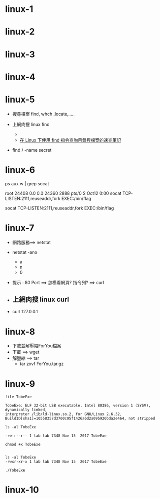 # 


# linux-1

# linux-2
# linux-3
# linux-4


# linux-5

- 搜尋檔案  find, whch ,locate,.....
- 上網肉搜  linux find
  - [](https://blog.gtwang.org/linux/unix-linux-find-command-examples/)
  - [在 Linux 下使用 find 指令查詢目錄與檔案的速查筆記](https://blog.miniasp.com/post/2010/08/27/Linux-find-command-tips-and-notice) 

- find / -name secret

# linux-6


ps aux w | grep socat


root       24408  0.0  0.0  24360  2888 pts/0    S    Oct12   0:00 socat TCP-LISTEN:2111,reuseaddr,fork EXEC:/bin/flag


socat  TCP-LISTEN:2111,reuseaddr,fork EXEC:/bin/flag


# linux-7

- 網路服務==>  netstat
 
- netstat -ano
  - a
  - n
  - 0

- 提示 : 80 Port  ==> 怎模看網頁? 指令列? ==> curl
- 上網肉搜  linux curl
  - 
 
- curl 127.0.0.1

# linux-8

- 下載並解壓縮ForYou檔案
- 下載 ==> wget
- 解壓縮 ==> tar
  - tar zxvf ForYou.tar.gz


# linux-9
```
file TobeExe

TobeExe: ELF 32-bit LSB executable, Intel 80386, version 1 (SYSV), dynamically linked, 
interpreter /lib/ld-linux.so.2, for GNU/Linux 2.6.32, BuildID[sha1]=10558357d3700c05f1426a6d2a09b920bda2e464, not stripped
```

```
ls -al TobeExe

-rw-r--r-- 1 lab lab 7348 Nov 15  2017 TobeExe
```

```
chmod +x TobeExe


ls -al TobeExe
-rwxr-xr-x 1 lab lab 7348 Nov 15  2017 TobeExe
```

```
./TobeExe
```
# linux-10
